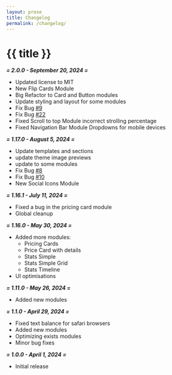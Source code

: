 ```yaml
---
layout: prose
title: Changelog
permalink: /changelog/
---
```


# {{ title }}

***= 2.0.0 - September 20, 2024 =***

- Updated license to MIT
- New Flip Cards Module
- Big Refactor to Card and Button modules
- Update styling and layout for some modules
- Fix Bug [#9](https://github.com/freshjuice-dev/freshjuice-hubspot-theme/issues/9)
- Fix Bug [#22](https://github.com/freshjuice-dev/freshjuice-hubspot-theme/pull/22)
- Fixed Scroll to top Module incorrect strolling percentage
- Fixed Navigation Bar Module Dropdowns for mobile devices

***= 1.17.0 - August 5, 2024 =***

- Update templates and sections
- update theme image previews
- update to some modules
- Fix Bug [#8](https://github.com/freshjuice-dev/freshjuice-hubspot-theme/issues/8)
- Fix Bug [#10](https://github.com/freshjuice-dev/freshjuice-hubspot-theme/issues/10)
- New Social Icons Module

***= 1.16.1 - July 11, 2024 =***

- Fixed a bug in the pricing card module
- Global cleanup

***= 1.16.0 - May 30, 2024 =***

- Added more modules:
  - Pricing Cards
  - Price Card with details
  - Stats Simple
  - Stats Simple Grid
  - Stats Timeline
- UI optimisations

***= 1.11.0 - May 26, 2024 =***

- Added new modules

***= 1.1.0 - April 29, 2024 =***

- Fixed text balance for safari browsers
- Added new modules
- Optimizing exists modules
- Minor bug fixes

***= 1.0.0 - April 1, 2024 =***

- Initial release
